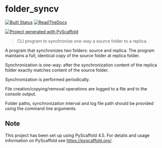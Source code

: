 # folder_syncv

[![Built Status](https://api.cirrus-ci.com/github/george-cm/folder-syncv.svg?branch=main)](https://cirrus-ci.com/github/george-cm/folder_syncv)
[![ReadTheDocs](https://readthedocs.org/projects/folder-syncv/badge/?version=latest)](https://folder-syncv.readthedocs.io/en/stable/)

[![Project generated with PyScaffold](https://img.shields.io/badge/-PyScaffold-005CA0?logo=pyscaffold)](https://pyscaffold.org/)

> CLI program to synchronize one-way a source folder to a replica.

A program that synchronizes two folders: source and replica. The program maintains a full, identical copy of the source folder at replica folder.

Synchronization is one-way: after the synchronization content of the replica folder exactly matches content of the source folder.

Synchronization is performed periodically.

File creation/copying/removal operations are logged to a file and to the console output.

Folder paths, synchronization interval and log file path should be provided using the command line arguments.

<!-- pyscaffold-notes -->

## Note

This project has been set up using PyScaffold 4.5. For details and usage
information on PyScaffold see <https://pyscaffold.org/>.
